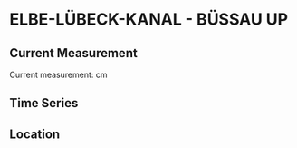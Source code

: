 # ELBE-LÜBECK-KANAL - BÜSSAU UP

## Current Measurement

Current measurement: <Value topic="rivers/pegel-online/ELK/BÜSSAU_UP/measurementValue"/> cm

## Time Series

<TimeSeries topic="rivers/pegel-online/ELK/BÜSSAU_UP/measurementValue" period="week" />

## Location

<WorldMap>
  <Marker lat="53.8175488290505" lon="10.625385063504453" labelTopic="rivers/pegel-online/ELK/BÜSSAU_UP" />
</WorldMap>
